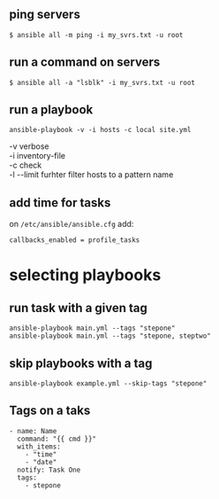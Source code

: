 
## ping servers
```
$ ansible all -m ping -i my_svrs.txt -u root
```
## run a command on servers
```
$ ansible all -a "lsblk" -i my_svrs.txt -u root
```
## run a playbook
```
ansible-playbook -v -i hosts -c local site.yml
```
-v verbose<br/>
-i inventory-file<br/>
-c check<br/>
-l --limit furhter filter hosts to a pattern name<br/>

## add time for tasks

on `/etc/ansible/ansible.cfg` add:
```
callbacks_enabled = profile_tasks
```
# selecting playbooks
## run task with a given tag
```
ansible-playbook main.yml --tags "stepone"
ansible-playbook main.yml --tags "stepone, steptwo"
```
## skip playbooks with a tag
```
ansible-playbook example.yml --skip-tags "stepone"
```
## Tags on a taks
```
- name: Name
  command: "{{ cmd }}"
  with_items:
    - "time"
    - "date"
  notify: Task One
  tags:
    - stepone
```





